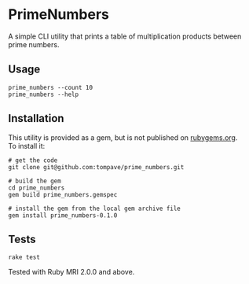 # PrimeNumbers

A simple CLI utility that prints a table of multiplication products between prime numbers.

## Usage

```
prime_numbers --count 10
prime_numbers --help
```


## Installation

This utility is provided as a gem, but is not published on [rubygems.org](https://rubygems.org/).  
To install it:  

```
# get the code
git clone git@github.com:tompave/prime_numbers.git

# build the gem
cd prime_numbers
gem build prime_numbers.gemspec

# install the gem from the local gem archive file
gem install prime_numbers-0.1.0
```


## Tests

```
rake test
```
Tested with Ruby MRI 2.0.0 and above.

